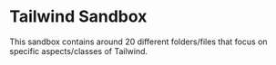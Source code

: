 # Tailwind Sandbox

This sandbox contains around 20 different folders/files that focus on specific aspects/classes of Tailwind.

